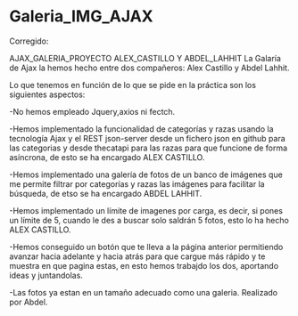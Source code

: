 # Galeria_IMG_AJAX

Corregido:

AJAX_GALERIA_PROYECTO ALEX_CASTILLO Y ABDEL_LAHHIT La Galaría de Ajax la hemos hecho entre dos compañeros: Alex Castillo y Abdel Lahhit.

Lo que tenemos en función de lo que se pide en la práctica son los siguientes aspectos:

-No hemos empleado Jquery,axios ni fectch.

-Hemos implementado la funcionalidad de categorías y razas usando la tecnología Ajax y el REST json-server desde un fichero json 
en github para las categorias y desde thecatapi para las razas para que funcione de forma asíncrona, de esto se ha encargado ALEX CASTILLO.

-Hemos implementado una galería de fotos de un banco de imágenes que me permite filtrar por categorías y razas las imágenes para
facilitar la búsqueda, de etso se ha encargado ABDEL LAHHIT.

-Hemos implementado un límite de imagenes por carga, es decir, si pones un límite de 5, cuando le des a buscar solo saldrán 5 fotos, 
esto lo ha hecho ALEX CASTILLO.

-Hemos conseguido un botón que te lleva a la página anterior permitiendo avanzar hacia adelante y hacia atrás para que cargue más 
rápido y te muestra en que pagina estas, en esto hemos trabajdo los dos, aportando ideas y juntandolas.

-Las fotos ya estan en un tamaño adecuado como una galeria. Realizado por Abdel.
